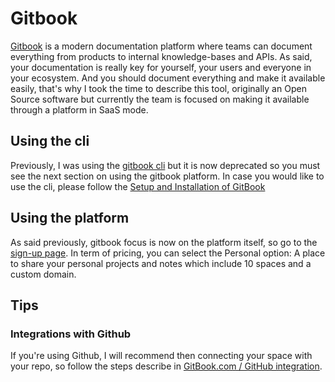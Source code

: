 # Gitbook

[Gitbook](https://www.gitbook.com/) is a modern documentation platform where teams can document everything from products to internal knowledge-bases and APIs.
As said, your documentation is really key for yourself, your users and everyone in your ecosystem. And you should document everything and make it available easily, that's why I took the time to describe this tool, originally an Open Source software but currently the team is focused on making it available through a platform in SaaS mode.


## Using the cli

Previously, I was using the [gitbook cli](https://github.com/GitbookIO/gitbook) but it is now deprecated so you must see the next section on using the gitbook platform.
In case you would like to use the cli, please follow the [Setup and Installation of GitBook](https://github.com/GitbookIO/gitbook/blob/master/docs/setup.md) 

## Using the platform

As said previously, gitbook focus is now on the platform itself, so go to the [sign-up page](https://app.gitbook.com/join?utm_source=homepage&utm_medium=header&utm_content=signup). In term of pricing, you can select the Personal option: A place to share your personal projects and notes which include 10 spaces and a custom domain.

## Tips

### Integrations with Github
If you're using Github, I will recommend then connecting your space with your repo, so follow the steps describe in [GitBook.com / GitHub integration](https://docs.gitbook.com/integrations/github).
